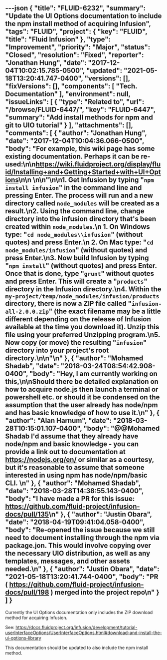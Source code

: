 ---json
{
  "title": "FLUID-6232",
  "summary": "Update the UI Options documentation to include the npm install method of acquiring Infusion",
  "tags": "FLUID",
  "project": {
    "key": "FLUID",
    "title": "Fluid Infusion"
  },
  "type": "Improvement",
  "priority": "Major",
  "status": "Closed",
  "resolution": "Fixed",
  "reporter": "Jonathan Hung",
  "date": "2017-12-04T10:02:15.785-0500",
  "updated": "2021-05-18T13:20:41.747-0400",
  "versions": [],
  "fixVersions": [],
  "components": [
    "Tech. Documentation"
  ],
  "environment": null,
  "issueLinks": [
    {
      "type": "Related to",
      "url": "/browse/FLUID-6447/",
      "key": "FLUID-6447",
      "summary": "Add install methods for npm and git to UIO tutorial"
    }
  ],
  "attachments": [],
  "comments": [
    {
      "author": "Jonathan Hung",
      "date": "2017-12-04T10:04:36.066-0500",
      "body": "For example, this wiki page has some existing documentation. Perhaps it can be re-used:\n\n<https://wiki.fluidproject.org/display/fluid/Installing+and+Getting+Started+with+UI+Options>\n\n \n\n\"\n\n1. Get Infusion by typing \"`npm install infusion`\" in the command line and pressing Enter. The process will run and a new directory called `node_modules` will be created as a result.\n2. Using the command line, change directory into the infusion directory that's been created within `node_modules`.\n   1. On Windows type: \"`cd node_modules\\infusion`\" (without quotes) and press Enter.\n   2. On Mac type: \"`cd node_modules/infusion`\" (without quotes) and press Enter.\n3. Now build Infusion by typing \"`npm install`\" (without quotes) and press Enter. Once that is done, type \"`grunt`\" without quotes and press Enter. This will create a \"`products`\" directory in the Infusion directory.\n4. Within the `my-project/temp/node_modules/infusion/products` directory, there is now a ZIP file called \"`infusion-all-2.0.0.zip`\" (the exact filename may be a little different depending on the release of Infusion available at the time you download it). Unzip this file using your preferred Unzipping program.\n5. Now copy (or move) the resulting \"`infusion`\" directory into your project's root directory.\n\n\"\n"
    },
    {
      "author": "Mohamed Shadab",
      "date": "2018-03-24T08:54:42.908-0400",
      "body": "Hey, I am currently working on this,\n\nShould there be detailed explanation on how to acquire node.js then launch a terminal or powershell etc. or should it be condensed on the assumption that the user already has node/npm and has basic knowledge of how to use it.\n"
    },
    {
      "author": "Alan Harnum",
      "date": "2018-03-28T10:15:01.107-0400",
      "body": "@@Mohamed Shadab I'd assume that they already have node/npm and basic knowledge - you can provide a link out to documentation at <https://nodejs.org/en/> or similar as a courtesy, but it's reasonable to assume that someone interested in using npm has node/npm/basic CLI. \n"
    },
    {
      "author": "Mohamed Shadab",
      "date": "2018-03-28T14:38:55.143-0400",
      "body": "I have made a PR for this issue: <https://github.com/fluid-project/infusion-docs/pull/135>\n"
    },
    {
      "author": "Justin Obara",
      "date": "2018-04-19T09:41:04.058-0400",
      "body": "Re-opened the issue because we still need to document installing through the npm via package.jon. This would involve copying over the necessary UIO distribution, as well as any templates, messages, and other assets needed.\n"
    },
    {
      "author": "Justin Obara",
      "date": "2021-05-18T13:20:41.744-0400",
      "body": "PR ( <https://github.com/fluid-project/infusion-docs/pull/198> ) merged into the project repo\n"
    }
  ]
}
---
Currently the UI Options documentation only includes the ZIP download method for acquiring Infusion.

See: <https://docs.fluidproject.org/infusion/development/tutorial-userInterfaceOptions/UserInterfaceOptions.html#download-and-install-the-ui-options-library>

This documentation should be updated to also include the npm install method.

        